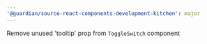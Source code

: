 ```yaml
---
'@guardian/source-react-components-development-kitchen': major
---
```


Remove unused 'tooltip' prop from `ToggleSwitch` component
